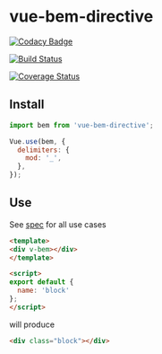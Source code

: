 # vue-bem-directive

[![Codacy Badge](https://api.codacy.com/project/badge/Grade/e5307c48d88f4e02ae9addbb2bd6d006)](https://app.codacy.com/app/ulcuber/vue-bem-directive?utm_source=github.com&utm_medium=referral&utm_content=ulcuber/vue-bem-directive&utm_campaign=Badge_Grade_Dashboard)

[![Build Status](https://travis-ci.org/ulcuber/vue-bem-directive.svg?branch=master)](https://travis-ci.org/ulcuber/vue-bem-directive)

[![Coverage Status](https://coveralls.io/repos/github/ulcuber/vue-bem-directive/badge.svg?branch=master)](https://coveralls.io/github/ulcuber/vue-bem-directive?branch=master)

## Install

```js
import bem from 'vue-bem-directive';

Vue.use(bem, {
  delimiters: {
    mod: '_',
  },
});
```

## Use

See [spec](spec.txt) for all use cases

```html
<template>
<div v-bem></div>
</template>

<script>
export default {
  name: 'block'
};
</script>
```

will produce

```html
<div class="block"></div>
```
